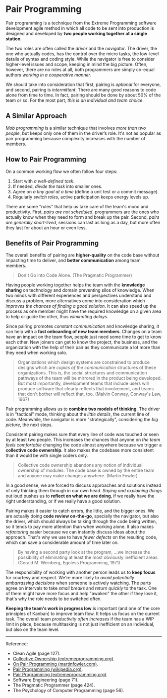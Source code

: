 # Pair Programming

Pair programming is a technique from the Extreme Programming software development agile method in which all code to be sent into production is designed and developed by **two people working together at a single station**.

The two roles are often called the *driver* and the *navigator*. The driver, the one who actually codes, has the control over the micro tasks, the low-level details of syntax and coding style. While the navigator is free to consider higher-level issues and scope, keeping in mind the big picture. Often, however, there are no roles at all, both programmers are simply co-equal authors *working in a cooperative manner*.

We should take into consideration that first, pairing is *optional* for everyone, and second, pairing is *intermittent*. There are many good reasons to code alone from time to time. In fact, pairing should be done by about 50% of the team or so. For the most part, *this is an individual and team choice*.

## A Similar Approach

*Mob programming* is a similar technique that involves *more than two people*, but keeps only one of them in the driver’s role. It's not as popular as pair programming because complexity increases with the number of members.

## How to Pair Programming

On a common working flow we often follow four steps:

1. Start with *a well-defined task*.
1. If needed, *divide the task* into smaller ones.
1. Agree on *a tiny goal at a time* (define a unit test or a commit message).
1. Regularly *switch roles*, active participation keeps energy levels up.

There are some "rules" that help us take care of the team's mood and productivity. First, *pairs are not scheduled*, programmers are the ones who actually know when they need to form and break up the pair. Second, *pairs are generally short-lived*, sessions can last as long as a day, but more often they last for about an hour or even less.

## Benefits of Pair Programming

The overall benefits of pairing are **higher-quality** on the code base without impacting time to deliver, and **better communication** among team members.

>Don't Go into Code Alone. (The Pragmatic Programmer)

Having people working together helps the team with the **knowledge sharing** on technology and domain preventing silos of knowledge. When two minds with different experiences and perspectives understand and discuss a problem, more alternatives come into consideration which *improves the chances of finding a good solution*. It can also speed up the process as one member might have the required knowledge on a given area to help or guide the other, thus *eliminating delays*.

Since pairing promotes *constant communication* and knowledge sharing, it can help with a **fast onboarding of new team members**. Changes on a team have an impact on the team flow, people just need some time to get to know each other. New joiners can get to know the project, the business, and the organization with the help of their pair as they communicate a lot more than they need when working solo.

>Organizations which design systems are constrained to produce designs which are *copies of the communication* structures of these organizations. This is, the social structures and communication pathways of the team will be mirrored in the product being developed. But most importantly, development teams that include users will produce software that clearly reflects that involvement, and teams that don't bother will reflect that, too. (Malvin Conway, Conway's Law, 1967)

Pair programming allows us to **combine two models of thinking**. The driver is in "tactical" mode, thinking about the *little details*, the current line of code. Meanwhile, the navigator is more "strategically", considering the *big picture*, the next steps.

Consistent pairing makes sure that every line of code was touched or seen by at least two people. This increases the chances that anyone on *the team feels comfortable* changing the code almost anywhere because we trigger a **collective code ownership**. It also makes the codebase more consistent than it would be with single coders only.

>Collective code ownership abandons any notion of individual ownership of modules. The code base is owned by the entire team and anyone may make changes anywhere. (Martin Fowler)

In a good sense, we are forced to discuss approaches and solutions instead of only thinking them through in our own head. *Saying and explaining things* out loud pushes us to **reflect on what we are doing**, if we really have the right understanding, or if we really have a good solution.

Pairing makes it easier to catch errors, the little, and the bigger ones. We are actually doing **code review on-the-go**, specially the navigator, but also the driver, which should always be talking through the code being written, so it tends to pay more attention than when working alone. It also makes *refactoring* easier because we can instantly discuss ideas about the approach. That's why we use to have *fewer defects* on the resulting code, which can save a considerable amount of time later on.

>By having a second party look at the program, ...we increase the possibility of eliminating at least the most obviously inefficient areas. (Gerald M. Weinberg, Egoless Programming, 1971)

The responsibility of working with another person leads us to **keep focus** for courtesy and respect. We're more likely to *avoid potentially embarrassing decisions* when someone is actively watching. The parts agree on intervals to take *small breaks* and *return quickly* to the task. One of them might have more focus and help "awaken" the other if they lose it, that's why the role needs to be switched often.

**Keeping the team's work in progress low** is important (and one of the core principles of Kanban) to improve team flow. It helps us focus on the current task. The overall team *productivity often increases* if the team has a WIP limit in place, because multitasking is not just inefficient on an individual, but also on the team level.

---

Reference:

- Clean Agile (page 127).
- [Collective Ownership (extremeprogramming.org)](http://www.extremeprogramming.org/rules/collective.html).
- [On Pair Programming (martinfowler.com)](https://martinfowler.com/articles/on-pair-programming.html).
- [Pair Programming (wikipedia.org)](https://en.wikipedia.org/wiki/Pair_programming).
- [Pair Programming (extremeprogramming.org)](http://www.extremeprogramming.org/rules/pair.html).
- Software Engineering (page 71).
- The Pragmatic Programmer (page 424).
- The Psychology of Computer Programming (page 56).
